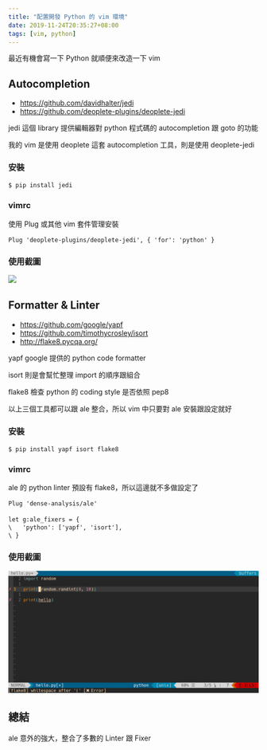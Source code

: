 ```yaml
---
title: "配置開發 Python 的 vim 環境"
date: 2019-11-24T20:35:27+08:00
tags: [vim, python]
---
```


最近有機會寫一下 Python 就順便來改造一下 vim

## Autocompletion

- https://github.com/davidhalter/jedi
- https://github.com/deoplete-plugins/deoplete-jedi

jedi 這個 library 提供編輯器對 python 程式碼的 autocompletion 跟 goto 的功能

我的 vim 是使用 deoplete 這套 autocompletion 工具，則是使用 deoplete-jedi

### 安裝

```
$ pip install jedi
```
### vimrc

使用 Plug 或其他 vim 套件管理安裝

```vim
Plug 'deoplete-plugins/deoplete-jedi', { 'for': 'python' }
```

### 使用截圖

![](/posts/2019/11/Screenshot_from_2019-11-24-21-20-37.png)

## Formatter & Linter

- https://github.com/google/yapf
- https://github.com/timothycrosley/isort
- http://flake8.pycqa.org/

yapf google 提供的 python code formatter

isort 則是會幫忙整理 import 的順序跟組合

flake8 檢查 python 的 coding style 是否依照 pep8

以上三個工具都可以跟 ale 整合，所以 vim 中只要對 ale 安裝跟設定就好

### 安裝

```
$ pip install yapf isort flake8
```

### vimrc

ale 的 python linter 預設有 flake8，所以這邊就不多做設定了

```vim
Plug 'dense-analysis/ale'

let g:ale_fixers = {
\   'python': ['yapf', 'isort'],
\ }
```

### 使用截圖

![](Screenshot_from_2019-11-24_23-01-01.png)


## 總結

ale 意外的強大，整合了多數的 Linter 跟 Fixer

